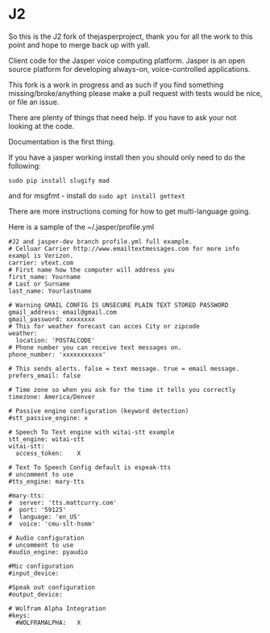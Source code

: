 J2
=============

So this is the J2 fork of thejasperproject, thank you for all the work to this point and hope to merge back up with yall.

Client code for the Jasper voice computing platform. Jasper is an open source platform for developing always-on, voice-controlled applications.


This fork is a work in progress and as such if you find something missing/broke/anything please make a pull request with tests would be nice, or file an issue.

There are plenty of things that need help.  If you have to ask your not looking at the code.

Documentation is the first thing.


If you have a jasper working install then you should only need to do the following:

`sudo pip install slugify mad`

and for msgfmt - install do `sudo apt install gettext`

There are more instructions coming for how to get multi-language going.



Here is a sample of the ~/.jasper/profile.yml
```
#J2 and jasper-dev branch profile.yml full example.
# Celluar Carrier http://www.emailtextmessages.com for more info exampl is Verizon.
carrier: vtext.com
# First name how the computer will address you
first_name: Yourname
# Last or Surname
last_name: Yourlastname

# Warning GMAIL CONFIG IS UNSECURE PLAIN TEXT STORED PASSWORD
gmail_address: email@gmail.com
gmail_password: xxxxxxxx
# This for weather forecast can acces City or zipcode
weather:
  location: 'POSTALCODE'
# Phone number you can receive text messages on.  
phone_number: 'xxxxxxxxxxx'

# This sends alerts. false = text message. true = email message.
prefers_email: false

# Time zone so when you ask for the time it tells you correctly
timezone: America/Denver

# Passive engine configuration (keyword detection)
#stt_passive_engine: x

# Speech To Text engine with witai-stt example
stt_engine: witai-stt
witai-stt:
  access_token:    X

# Text To Speech Config default is espeak-tts
# uncomment to use
#tts_engine: mary-tts

#mary-tts:
#  server: 'tts.mattcurry.com'
#  port: '59125'
#  language: 'en_US'
#  voice: 'cmu-slt-hsmm'

# Audio configuration
# uncomment to use
#audio_engine: pyaudio

#Mic configuration
#input_device:

#Speak out configuration
#output_device:

# Wolfram Alpha Integration
#keys:
  #WOLFRAMALPHA:   X
```
